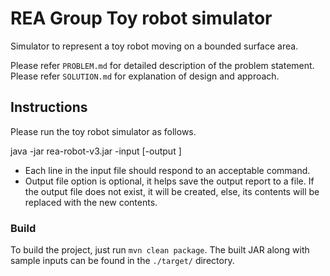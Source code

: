 # REA Group Toy robot simulator

Simulator to represent a toy robot moving on a bounded surface area.

Please refer `PROBLEM.md` for detailed description of the problem statement.
Please refer `SOLUTION.md` for explanation of design and approach.

## Instructions

Please run the toy robot simulator as follows.

java -jar rea-robot-v3.jar -input <inputFileName> [-output <outputFileName>]

 - Each line in the input file should respond to an acceptable command.
 - Output file option is optional, it helps save the output report to a file. If the output file does not exist, it will be created, else, its contents will be replaced with the new contents.

### Build

To build the project, just run `mvn clean package`.
The built JAR along with sample inputs can be found in the `./target/` directory.

